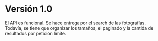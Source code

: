 # Versión 1.0

El API es funcional. Se hace entrega por el search de las fotografías. Todavía, se tiene que organizar los tamaños, el paginado y la cantida de resultados por petición límite.
